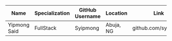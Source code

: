 | Name | Specialization | GitHub Username | Location | Link |
|------|----------------|-----------------|----------|------|
|Yipmong Said | FullStack | Syipmong | Abuja, NG | github.com/syipmong |
